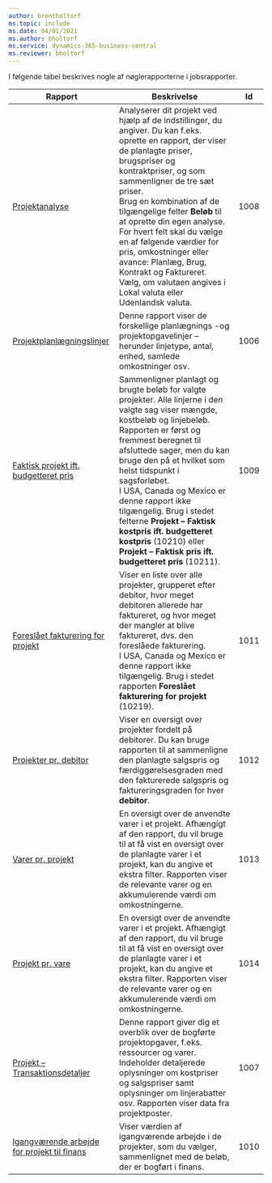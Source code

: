 ```yaml
---
author: brentholtorf
ms.topic: include
ms.date: 04/01/2021
ms.author: bholtorf
ms.service: dynamics-365-business-central
ms.reviewer: bholtorf
---
```


I følgende tabel beskrives nogle af nøglerapporterne i jobsrapporter.

| Rapport | Beskrivelse | Id | 
|---------|---------|---------|
| [Projektanalyse](https://businesscentral.dynamics.com?report=1008)|Analyserer dit projekt ved hjælp af de indstillinger, du angiver. Du kan f.eks. oprette en rapport, der viser de planlagte priser, brugspriser og kontraktpriser, og som sammenligner de tre sæt priser.<br>Brug en kombination af de tilgængelige felter **Beløb** til at oprette din egen analyse. For hvert felt skal du vælge en af følgende værdier for pris, omkostninger eller avance: Planlæg, Brug, Kontrakt og Faktureret. <br>Vælg, om valutaen angives i Lokal valuta eller Udenlandsk valuta. |1008|
| [Projektplanlægningslinjer](https://businesscentral.dynamics.com?report=1006) |Denne rapport viser de forskellige planlægnings -og projektopgavelinjer – herunder linjetype, antal, enhed, samlede omkostninger osv.|1006|
| [Faktisk projekt ift. budgetteret pris](https://businesscentral.dynamics.com?report=1009)|Sammenligner planlagt og brugte beløb for valgte projekter. Alle linjerne i den valgte sag viser mængde, kostbeløb og linjebeløb. <br>Rapporten er først og fremmest beregnet til afsluttede sager, men du kan bruge den på et hvilket som helst tidspunkt i sagsforløbet.<br>I USA, Canada og Mexico er denne rapport ikke tilgængelig. Brug i stedet felterne **Projekt – Faktisk kostpris ift. budgetteret kostpris** (10210) eller **Projekt – Faktisk pris ift. budgetteret pris** (10211).|1009|
| [Foreslået fakturering for projekt](https://businesscentral.dynamics.com?report=1011)|Viser en liste over alle projekter, grupperet efter debitor, hvor meget debitoren allerede har faktureret, og hvor meget der mangler at blive faktureret, dvs. den foreslåede fakturering. <br>I USA, Canada og Mexico er denne rapport ikke tilgængelig. Brug i stedet rapporten **Foreslået fakturering for projekt** (10219).|1011|
| [Projekter pr. debitor](https://businesscentral.dynamics.com?report=1012)|Viser en oversigt over projekter fordelt på debitorer. Du kan bruge rapporten til at sammenligne den planlagte salgspris og færdiggørelsesgraden med den fakturerede salgspris og faktureringsgraden for hver **debitor**.|1012|
| [Varer pr. projekt](https://businesscentral.dynamics.com?report=1013)|En oversigt over de anvendte varer i et projekt. Afhængigt af den rapport, du vil bruge til at få vist en oversigt over de planlagte varer i et projekt, kan du angive et ekstra filter. Rapporten viser de relevante varer og en akkumulerende værdi om omkostningerne.|1013|
| [Projekt pr. vare](https://businesscentral.dynamics.com?report=1014) |En oversigt over de anvendte varer i et projekt. Afhængigt af den rapport, du vil bruge til at få vist en oversigt over de planlagte varer i et projekt, kan du angive et ekstra filter. Rapporten viser de relevante varer og en akkumulerende værdi om omkostningerne.|1014|
| [Projekt – Transaktionsdetaljer](https://businesscentral.dynamics.com?report=1007) |Denne rapport giver dig et overblik over de bogførte projektopgaver, f.eks. ressourcer og varer. Indeholder detaljerede oplysninger om kostpriser og salgspriser samt oplysninger om linjerabatter osv. Rapporten viser data fra projektposter.|1007|
| [Igangværende arbejde for projekt til finans](https://businesscentral.dynamics.com?report=1010) |Viser værdien af igangværende arbejde i de projekter, som du vælger, sammenlignet med de beløb, der er bogført i finans.|1010|